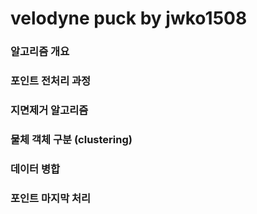 # velodyne puck by jwko1508
### 알고리즘 개요
### 포인트 전처리 과정
### 지면제거 알고리즘
### 물체 객체 구분 (clustering)
### 데이터 병합
### 포인트 마지막 처리
